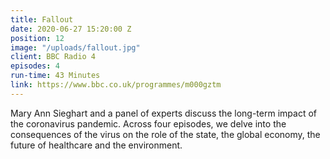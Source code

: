 ```yaml
---
title: Fallout
date: 2020-06-27 15:20:00 Z
position: 12
image: "/uploads/fallout.jpg"
client: BBC Radio 4
episodes: 4
run-time: 43 Minutes
link: https://www.bbc.co.uk/programmes/m000gztm
---
```


Mary Ann Sieghart and a panel of experts discuss the long-term impact of the coronavirus pandemic. Across four episodes, we delve into the consequences of the virus on the role of the state, the global economy, the future of healthcare and the environment. 